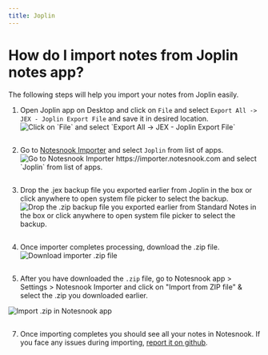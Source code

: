 ```yaml
---
title: Joplin
---
```


# How do I import notes from Joplin notes app?

The following steps will help you import your notes from Joplin easily.
 
1. Open Joplin app on Desktop and click on `File` and select `Export All -> JEX - Joplin Export File` and save it in desired location.
   <img style="margin-bottom:15px;" src="/static/joplin-importer/1.png" alt="Click on `File` and select `Export All -> JEX - Joplin Export File`"/>

2. Go to [Notesnook Importer](https://importer.notesnook.com) and select `Joplin` from list of apps.
   <img style="margin-bottom:15px;" src="/static/joplin-importer/2.png" alt=" Go to Notesnook Importer https://importer.notesnook.com and select `Joplin` from list of apps."/>

3. Drop the .jex backup file you exported earlier from Joplin in the box or click anywhere to open system file picker to select the backup.
   <img style="margin-bottom:15px;" src="/static/joplin-importer/3.png" alt="Drop the .zip backup file you exported earlier from Standard Notes in the box or click anywhere to open system file picker to select the backup."/>

5. Once importer completes processing, download the .zip file.
   <img style="margin-bottom:15px;" src="/static/joplin-importer/4.png" alt="Download importer .zip file"/>

6. After you have downloaded the `.zip` file, go to Notesnook app > Settings > Notesnook Importer and click on "Import from ZIP file" & select the .zip you downloaded earlier.
<img style="margin-bottom:15px;" src="/static/import-zip-app.png" alt="Import .zip in Notesnook app"/>

7. Once importing completes you should see all your notes in Notesnook. If you face any issues during importing, [report it on github](https://github.com/streetwriters/notesnook).